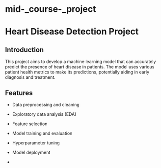 # mid-_course-_project

# Heart Disease Detection Project

## Introduction
This project aims to develop a machine learning model that can accurately predict the presence of heart disease in patients. The model uses various patient health metrics to make its predictions, potentially aiding in early diagnosis and treatment.

## Features
- Data preprocessing and cleaning
- Exploratory data analysis (EDA)
- Feature selection
- Model training and evaluation
- Hyperparameter tuning
- Model deployment

-
